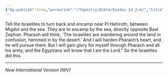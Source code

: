 ```yaml
---
{"dg-publish":true,"permalink":"/Tapestry/Bible/Exodus 14_2–4/","title":"Exodus 14:2–4","hide":true,"tags":["bible"],"dgHomeLink":true,"dgShowLocalGraph":true,"dgEnableSearch":true}
---
```


Tell the Israelites to turn back and encamp near Pi Hahiroth, between Migdol and the sea. They are to encamp by the sea, directly opposite Baal Zephon. Pharaoh will think, ‘The Israelites are wandering around the land in confusion, hemmed in by the desert.’  And I will harden Pharaoh’s heart, and he will pursue them. But I will gain glory for myself through Pharaoh and all his army, and the Egyptians will know that I am the Lord.” So the Israelites did this.



---
*New International Version (NIV)*
